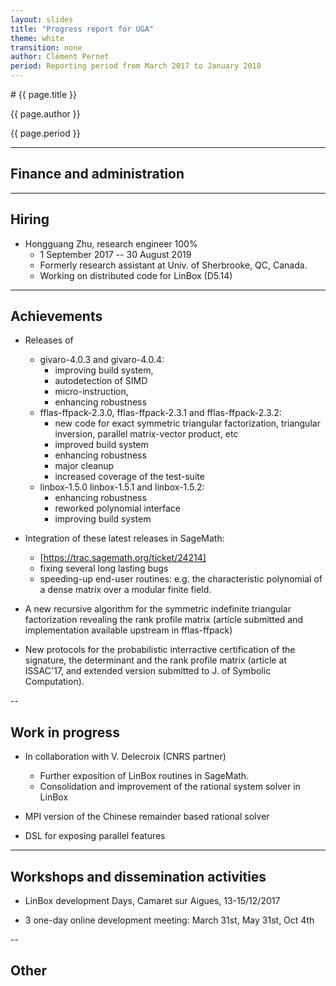 ```yaml
---
layout: slides
title: "Progress report for UGA"
theme: white
transition: none
author: Clément Pernet
period: Reporting period from March 2017 to January 2018
---
```


<section data-markdown data-separator="^---\n" data-separator-vertical="^--\n">
# {{ page.title }}

{{ page.author }}

{{ page.period }}

---

## Finance and administration



---
## Hiring

* Hongguang Zhu, research engineer 100%
  * 1 September 2017 -- 30 August 2019
  * Formerly research assistant at Univ. of Sherbrooke, QC, Canada.
  * Working on distributed code for LinBox (D5.14)
---
## Achievements

* Releases of
  + givaro-4.0.3 and givaro-4.0.4:
    - improving build system,
    - autodetection of SIMD
    - micro-instruction,
    - enhancing robustness
  + fflas-ffpack-2.3.0, fflas-ffpack-2.3.1 and fflas-ffpack-2.3.2:
    - new code for exact symmetric triangular factorization, triangular inversion, parallel matrix-vector product, etc
    - improved build system
    - enhancing robustness
    - major cleanup
    - increased coverage of the test-suite
  + linbox-1.5.0 linbox-1.5.1 and linbox-1.5.2:
    - enhancing robustness
    - reworked polynomial interface
    - improving build system

* Integration of these latest releases in SageMath:
  + [https://trac.sagemath.org/ticket/24214]
  + fixing several long lasting bugs
  + speeding-up end-user routines: e.g. the characteristic polynomial of a dense matrix over a modular finite field.

* A new recursive algorithm for the symmetric indefinite triangular factorization revealing the rank profile matrix (article submitted and implementation available upstream in fflas-ffpack)

* New protocols for the probabilistic interractive certification of the signature, the determinant and the rank profile matrix (article at ISSAC'17, and extended version submitted to J. of Symbolic Computation).

--
## Work in progress
* In collaboration with V. Delecroix (CNRS partner)
  + Further exposition of LinBox routines in SageMath.
  + Consolidation and improvement of the rational system solver in LinBox

* MPI version of the Chinese remainder based rational solver
* DSL for exposing parallel features

---
## Workshops and dissemination activities

* LinBox development Days, Camaret sur Aigues, 13-15/12/2017

* 3 one-day online development meeting: March 31st, May 31st, Oct 4th

--
## Other



</section>
